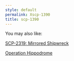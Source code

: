 ```yaml
---
style: default
permalink: Xscp-1390
title: scp-1390
---
```

You may also like:

[SCP-2319: Mirrored Shipwreck](http://scp-wiki.net/scp-2319)

[Operation Hippodrome](http://scp-wiki.net/operation-hippodrome)
